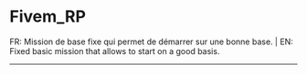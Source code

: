 # Fivem_RP
FR: Mission de base fixe qui permet de démarrer sur une bonne base. | EN: Fixed basic mission that allows to start on a good basis.

-----------------------------------------------------------------

